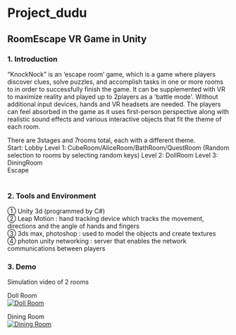 # Project_dudu
## RoomEscape VR Game in Unity<br>

### 1. Introduction <br>
“KnockNock” is an ‘escape room’ game, which is a game where players discover clues, solve puzzles, and accomplish tasks in one or more rooms to in order to successfully finish the game. It can be supplemented with VR to maximize reality and played up to 2players as a 'battle mode'. Without additional input devices, hands and VR headsets are needed. The players can feel absorbed in the game as it uses first-person perspective along with realistic sound effects and various interactive objects that fit the theme of each room.

There are 3stages and 7rooms total, each with a different theme. <br>
Start: Lobby 
Level 1: CubeRoom/AliceRoom/BathRoom/QuestRoom (Random selection to rooms by selecting random keys)
Level 2: DollRoom 
Level 3: DiningRoom  
Escape <br><br>

### 2. Tools and Environment <br>

① Unity 3d (programmed by C#) <br>
② Leap Motion : hand tracking device which tracks the movement, directions and the angle of hands and fingers <br>
③ 3ds max, photoshop : used to model the objects and create textures <br>
④ photon unity networking : server that enables the network communications between players <br>

### 3. Demo <br>
Simulation video of 2 rooms <br>

Doll Room <br>
[![Doll Room](http://img.youtube.com/vi/FANnd3ctIT4/0.jpg)](https://youtu.be/FANnd3ctIT4) 

Dining Room <br>
[![Dining Room](http://img.youtube.com/vi/GW37WWwghfw/0.jpg)](https://youtu.be/GW37WWwghfws) 
